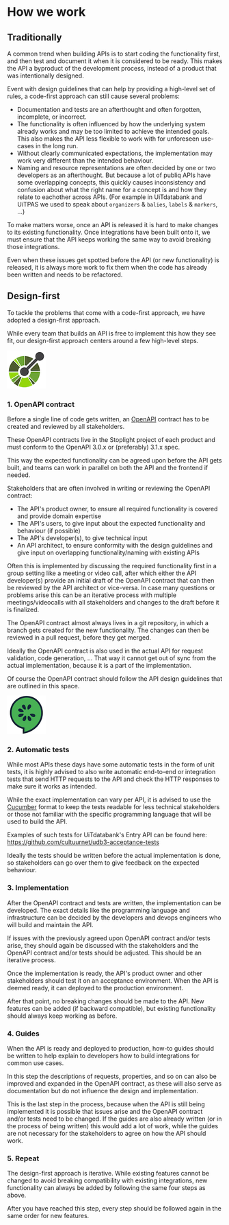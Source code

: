 # How we work

## Traditionally

A common trend when building APIs is to start coding the functionality first, and then test and document it when it is considered to be ready. This makes the API a byproduct of the development process, instead of a product that was intentionally designed.

Event with design guidelines that can help by providing a high-level set of rules, a code-first approach can still cause several problems:

* Documentation and tests are an afterthought and often forgotten, incomplete, or incorrect.
* The functionality is often influenced by how the underlying system already works and may be too limited to achieve the intended goals. This also makes the API less flexible to work with for unforeseen use-cases in the long run.
* Without clearly communicated expectations, the implementation may work very different than the intended behaviour.
* Naming and resource representations are often decided by one or two developers as an afterthought. But because a lot of publiq APIs have some overlapping concepts, this quickly causes inconsistency and confusion about what the right name for a concept is and how they relate to eachother across APIs. (For example in UiTdatabank and UiTPAS we used to speak about `organizers` & `balies`, `labels` & `markers`, ...)

To make matters worse, once an API is released it is hard to make changes to its existing functionality. Once integrations have been built onto it, we must ensure that the API keeps working the same way to avoid breaking those integrations.

Even when these issues get spotted before the API (or new functionality) is released, it is always more work to fix them when the code has already been written and needs to be refactored.

## Design-first

To tackle the problems that come with a code-first approach, we have adopted a design-first approach.

While every team that builds an API is free to implement this how they see fit, our design-first approach centers around a few high-level steps.

<p align="center">

<!-- focus: false -->

![](../assets/images/openapi.png)

</p>

### 1. OpenAPI contract

Before a single line of code gets written, an [OpenAPI](https://www.openapis.org/) contract has to be created and reviewed by all stakeholders.

These OpenAPI contracts live in the Stoplight project of each product and must conform to the OpenAPI 3.0.x or (preferably) 3.1.x spec.

This way the expected functionality can be agreed upon before the API gets built, and teams can work in parallel on both the API and the frontend if needed.

Stakeholders that are often involved in writing or reviewing the OpenAPI contract:

* The API's product owner, to ensure all required functionality is covered and provide domain expertise
* The API's users, to give input about the expected functionality and behaviour (if possible)
* The API's developer(s), to give technical input
* An API architect, to ensure conformity with the design guidelines and give input on overlapping functionality/naming with existing APIs

Often this is implemented by discussing the required functionality first in a group setting like a meeting or video call, after which either the API developer(s) provide an initial draft of the OpenAPI contract that can then be reviewed by the API architect or vice-versa. In case many questions or problems arise this can be an iterative process with multiple meetings/videocalls with all stakeholders and changes to the draft before it is finalized.

The OpenAPI contract almost always lives in a git repository, in which a branch gets created for the new functionality. The changes can then be reviewed in a pull request, before they get merged.

Ideally the OpenAPI contract is also used in the actual API for request validation, code generation, ... That way it cannot get out of sync from the actual implementation, because it is a part of the implementation.

Of course the OpenAPI contract should follow the API design guidelines that are outlined in this space.

<p align="center">

<!-- focus: false -->

![](../assets/images/cucumber.png)

</p>

### 2. Automatic tests

While most APIs these days have some automatic tests in the form of unit tests, it is highly advised to also write automatic end-to-end or integration tests that send HTTP requests to the API and check the HTTP responses to make sure it works as intended.

While the exact implementation can vary per API, it is advised to use the [Cucumber](https://cucumber.io/) format to keep the tests readable for less technical stakeholders or those not familiar with the specific programming language that will be used to build the API.

Examples of such tests for UiTdatabank's Entry API can be found here: https://github.com/cultuurnet/udb3-acceptance-tests

Ideally the tests should be written before the actual implementation is done, so stakeholders can go over them to give feedback on the expected behaviour.

### 3. Implementation

After the OpenAPI contract and tests are written, the implementation can be developed. The exact details like the programming language and infrastructure can be decided by the developers and devops engineers who will build and maintain the API.

If issues with the previously agreed upon OpenAPI contract and/or tests arise, they should again be discussed with the stakeholders and the OpenAPI contract and/or tests should be adjusted. This should be an iterative process.

Once the implementation is ready, the API's product owner and other stakeholders should test it on an acceptance environment. When the API is deemed ready, it can deployed to the production environment.

After that point, no breaking changes should be made to the API. New features can be added (if backward compatible), but existing functionality should always keep working as before.

### 4. Guides

When the API is ready and deployed to production, how-to guides should be written to help explain to developers how to build integrations for common use cases.

In this step the descriptions of requests, properties, and so on can also be improved and expanded in the OpenAPI contract, as these will also serve as documentation but do not influence the design and implementation.

This is the last step in the process, because when the API is still being implemented it is possible that issues arise and the OpenAPI contract and/or tests need to be changed. If the guides are also already written (or in the process of being written) this would add a lot of work, while the guides are not necessary for the stakeholders to agree on how the API should work.

### 5. Repeat

The design-first approach is iterative. While existing features cannot be changed to avoid breaking compatibility with existing integrations, new functionality can always be added by following the same four steps as above.

After you have reached this step, every step should be followed again in the same order for new features.
